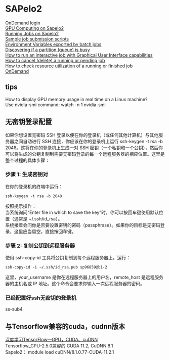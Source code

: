 # SAPelo2
[OnDemand login](https://ondemand.gacrc.uga.edu/pun/sys/dashboard)  
[GPU Computing on Sapelo2](https://wiki.gacrc.uga.edu/wiki/GPU)  
[Running Jobs on Sapelo2](https://wiki.gacrc.uga.edu/wiki/Running_Jobs_on_Sapelo2)  
[Sample job submission scripts](https://wiki.gacrc.uga.edu/wiki/Running_Jobs_on_Sapelo2#Sample_job_submission_scripts)  
[Environment Variables exported by batch jobs](https://wiki.gacrc.uga.edu/wiki/Running_Jobs_on_Sapelo2#Environment_Variables_exported_by_batch_jobs)  
[Discovering if a partition (queue) is busy](https://wiki.gacrc.uga.edu/wiki/Running_Jobs_on_Sapelo2#Discovering_if_a_partition_.28queue.29_is_busy)  
[How to run an interactive job with Graphical User Interface capabilities](https://wiki.gacrc.uga.edu/wiki/Running_Jobs_on_Sapelo2#How_to_run_an_interactive_job_with_Graphical_User_Interface_capabilities)  
[How to cancel (delete) a running or pending job](https://wiki.gacrc.uga.edu/wiki/Running_Jobs_on_Sapelo2#How_to_cancel_.28delete.29_a_running_or_pending_job)  
[How to check resource utilization of a running or finished job](https://wiki.gacrc.uga.edu/wiki/Running_Jobs_on_Sapelo2#How_to_check_resource_utilization_of_a_running_or_finished_job)  
[OnDemand](https://wiki.gacrc.uga.edu/wiki/OnDemand)  


## tips 
How to display GPU memory usage in real time on a Linux machine?  
Use nvidia-smi command: watch -n 1 nvidia-smi  

## 无密钥登录配置
如果你想设置无密码 SSH 登录以便在你的登录机（或任何其他计算机）与其他服务器之间自动进行 SSH 连接，你应该在你的登录机上运行 ssh-keygen -t rsa -b 2048。这将在你的登录机上生成一对 SSH 密钥（一个私钥和一个公钥），然后你可以将生成的公钥复制到需要无密码登录的每一个远程服务器的相应位置。这里是整个过程的具体步骤：  
### 步骤 1: 生成密钥对
在你的登录机的终端中运行：  
```
ssh-keygen -t rsa -b 2048
```
按照提示操作：  
当系统询问“Enter file in which to save the key”时，你可以按回车键使用默认位置（通常是 ~/.ssh/id_rsa）。  
系统接着会问你是否要设置密钥的密码（passphrase）。如果你的目标是无密码登录，这里应当留空，直接按回车键。  
### 步骤 2: 复制公钥到远程服务器
使用 ssh-copy-id 工具将公钥复制到每个远程服务器上。运行： 
```
ssh-copy-id -i ~/.ssh/id_rsa.pub sp96859@b1-2

```
这里，your_username 是你在远程服务器上的用户名，remote_host 是远程服务器的主机名或 IP 地址。这个命令会要求你输入一次远程服务器的密码。 

### 已经配置好ssh无密钥的登录机
ss-sub4  

## 与Tensorflow兼容的cuda，cudnn版本
[深度学习TensorFlow—GPU，CUDA、cuDNN](https://blog.csdn.net/shine_Lee_/article/details/128753290)  
Tensorflow_GPU-2.5.0兼容的 CUDA 11.2, CuDNN 8.1  
Sapelo2： module load cuDNN/8.1.0.77-CUDA-11.2.1  
